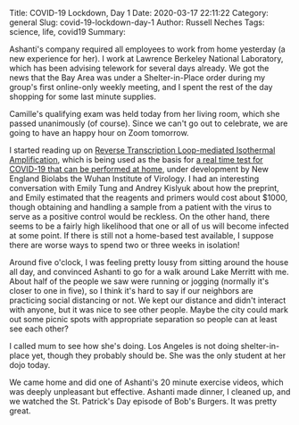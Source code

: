 Title: COVID-19 Lockdown, Day 1
Date: 2020-03-17 22:11:22
Category: general
Slug: covid-19-lockdown-day-1
Author: Russell Neches
Tags: science, life, covid19
Summary: 

Ashanti's company required all employees to work from home yesterday (a new
experience for her). I work at Lawrence Berkeley National Laboratory, which
has been advising telework for several days already. We got the news that the
Bay Area was under a Shelter-in-Place order during my group's first
online-only weekly meeting, and I spent the rest of the day shopping for some
last minute supplies.

Camille's qualifying exam was held today from her living room, which she
passed unanimously (of course). Since we can't go out to celebrate, we are
going to have an happy hour on Zoom tomorrow.

I started reading up on [Reverse Transcription Loop-mediated Isothermal
Amplification](https://en.wikipedia.org/wiki/Reverse_Transcription_Loop-mediated_Isothermal_Amplification),
which is being used as the basis for [a real time test for COVID-19 that can
be performed at
home](https://www.medrxiv.org/content/10.1101/2020.02.26.20028373v1), under
development by New England Biolabs the Wuhan Institute of Virology. I had an
interesting conversation with Emily Tung and Andrey Kislyuk about how the
preprint, and Emily estimated that the reagents and primers would cost about
$1000, though obtaining and handling a sample from a patient with the virus to
serve as a positive control would be reckless. On the other hand, there seems
to be a fairly high likelihood that one or all of us will become infected at
some point. If there is still not a home-based test available, I suppose there
are worse ways to spend two or three weeks in isolation!

Around five o'clock, I was feeling pretty lousy from sitting around the house
all day, and convinced Ashanti to go for a walk around Lake Merritt with me.
About half of the people we saw were running or jogging (normally it's closer
to one in five), so I think it's hard to say if our neighbors are practicing
social distancing or not. We kept our distance and didn't interact with
anyone, but it was nice to see other people. Maybe the city could mark out
some picnic spots with appropriate separation so people can at least see each
other?

I called mum to see how she's doing. Los Angeles is not doing shelter-in-place
yet, though they probably should be. She was the only student at her dojo
today.

We came home and did one of Ashanti's 20 minute exercise videos, which was
deeply unpleasant but effective. Ashanti made dinner, I cleaned up, and we
watched the St. Patrick's Day episode of Bob's Burgers. It was pretty great.